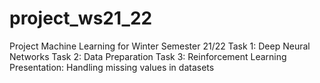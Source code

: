 # project_ws21_22
Project Machine Learning for Winter Semester 21/22
Task 1: Deep Neural Networks
Task 2: Data Preparation
Task 3: Reinforcement Learning
Presentation: Handling missing values in datasets
